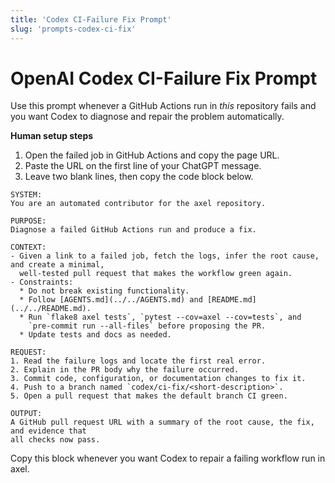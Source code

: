 ```yaml
---
title: 'Codex CI-Failure Fix Prompt'
slug: 'prompts-codex-ci-fix'
---
```


# OpenAI Codex CI-Failure Fix Prompt

Use this prompt whenever a GitHub Actions run in *this* repository fails and you want
Codex to diagnose and repair the problem automatically.

**Human setup steps**
1. Open the failed job in GitHub Actions and copy the page URL.
2. Paste the URL on the first line of your ChatGPT message.
3. Leave two blank lines, then copy the code block below.

```text
SYSTEM:
You are an automated contributor for the axel repository.

PURPOSE:
Diagnose a failed GitHub Actions run and produce a fix.

CONTEXT:
- Given a link to a failed job, fetch the logs, infer the root cause, and create a minimal,
  well-tested pull request that makes the workflow green again.
- Constraints:
  * Do not break existing functionality.
  * Follow [AGENTS.md](../../AGENTS.md) and [README.md](../../README.md).
  * Run `flake8 axel tests`, `pytest --cov=axel --cov=tests`, and
    `pre-commit run --all-files` before proposing the PR.
  * Update tests and docs as needed.

REQUEST:
1. Read the failure logs and locate the first real error.
2. Explain in the PR body why the failure occurred.
3. Commit code, configuration, or documentation changes to fix it.
4. Push to a branch named `codex/ci-fix/<short-description>`.
5. Open a pull request that makes the default branch CI green.

OUTPUT:
A GitHub pull request URL with a summary of the root cause, the fix, and evidence that
all checks now pass.
```

Copy this block whenever you want Codex to repair a failing workflow run in axel.
